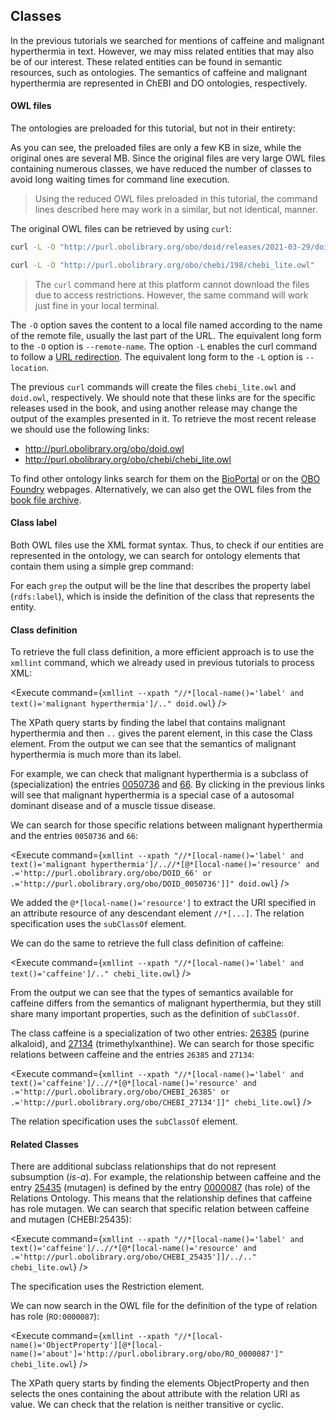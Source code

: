 <script>
import Execute from "$components/Execute.svelte";
</script>

## Classes

In the previous tutorials we searched for mentions of caffeine and malignant
hyperthermia in text. However, we may miss related entities that may also
be of our interest. These related entities can be found in semantic resources,
such as ontologies. The semantics of caffeine and malignant hyperthermia are
represented in ChEBI and DO ontologies, respectively.

#### OWL files

The ontologies are preloaded for this tutorial, but not in their entirety:

<Execute command="du -h *.owl" />

As you can see, the preloaded files are only a few KB in size, while the original ones are several MB. Since the original files are very large OWL files containing numerous classes, we have reduced the number of classes to avoid long waiting times for command line execution.

> Using the reduced OWL files preloaded in this tutorial, the command lines described here may work in a similar, but not identical, manner.

The original OWL files can be retrieved by using `curl`:

```bash
curl -L -O "http://purl.obolibrary.org/obo/doid/releases/2021-03-29/doid.owl"

curl -L -O "http://purl.obolibrary.org/obo/chebi/198/chebi_lite.owl"
```

> The `curl` command here at this platform cannot download the files due to access restrictions. However, the same command will work just fine in your local terminal.

The `-O` option saves the content to a local file named according to the name
of the remote file, usually the last part of the URL. The equivalent long form
to the `-O` option is `--remote-name`. The option `-L` enables the curl command to follow a [URL redirection](https://en.wikipedia.org/wiki/URL_redirection). The equivalent long form to the `-L`
option is `--location`.

The previous `curl` commands will create the files `chebi_lite.owl` and `doid.owl`, respectively.
We should note that these links are for the specific releases used in the book, and using another release may change the output of the examples presented in it.
To retrieve the most recent release we should use the following links:

- http://purl.obolibrary.org/obo/doid.owl
- http://purl.obolibrary.org/obo/chebi/chebi_lite.owl

To find other ontology links search for them on the [BioPortal](http://bioportal.bioontology.org/) or on the [OBO Foundry](http://www.obofoundry.org/) webpages. Alternatively, we can also get the OWL files from the [book file archive](http://labs.rd.ciencias.ulisboa.pt/book/).

#### Class label

Both OWL files use the XML format syntax. Thus, to check if our entities are
represented in the ontology, we can search for ontology elements that contain
them using a simple grep command:

<Execute command="grep '>malignant hyperthermia<' doid.owl" />

<Execute command="grep '>caffeine<' chebi_lite.owl" />

For each `grep` the output will be the line that describes the property label
(`rdfs:label`), which is inside the definition of the class that represents the
entity.

#### Class definition

To retrieve the full class definition, a more efficient approach is to use the
`xmllint` command, which we already used in previous tutorials to process XML:

<Execute command={`xmllint --xpath "//*[local-name()='label' and text()='malignant hyperthermia']/.." doid.owl`} />

The XPath query starts by finding the label that contains malignant hyperthermia and then `..` gives the parent element, in this case the Class element. From the output we can see that the semantics of malignant hyperthermia is much more than its label.

For example, we can check that malignant hyperthermia is a subclass of
(specialization) the entries [0050736](http://purl.obolibrary.org/obo/DOID_0050735) and [66](http://purl.obolibrary.org/obo/DOID_66). By clicking in the previous links will see
that malignant hyperthermia is a special case of a autosomal dominant disease
and of a muscle tissue disease.

We can search for those specific relations between malignant hyperthermia and the entries `0050736` and `66`:

<Execute command={`xmllint --xpath "//*[local-name()='label' and text()='malignant hyperthermia']/..//*[@*[local-name()='resource' and .='http://purl.obolibrary.org/obo/DOID_66' or .='http://purl.obolibrary.org/obo/DOID_0050736']]" doid.owl`} />

We added the `@*[local-name()='resource']` to extract the URI specified in an attribute resource of any descendant element `//*[...]`.
The relation specification uses the `subClassOf` element.

We can do the same to retrieve the full class definition of caffeine:

<Execute command={`xmllint --xpath "//*[local-name()='label' and text()='caffeine']/.." chebi_lite.owl`} />

From the output we can see that the types of semantics available for caffeine differs from the semantics of malignant hyperthermia, but they still share
many important properties, such as the definition of `subClassOf`.

The class caffeine is a specialization of two other entries: [26385](http://purl.obolibrary.org/obo/CHEBI_26385) (purine
alkaloid), and [27134](http://purl.obolibrary.org/obo/CHEBI_26385) (trimethylxanthine).
We can search for those specific relations between caffeine and the entries
`26385` and `27134`:

<Execute command={`xmllint --xpath "//*[local-name()='label' and text()='caffeine']/..//*[@*[local-name()='resource' and .='http://purl.obolibrary.org/obo/CHEBI_26385' or .='http://purl.obolibrary.org/obo/CHEBI_27134']]" chebi_lite.owl`} />

The relation specification uses the `subClassOf` element.

#### Related Classes

There are additional subclass relationships that do not represent subsumption (_is-a_).
For example, the relationship between caffeine and the entry [25435](http://purl.obolibrary.org/obo/CHEBI_25435) (mutagen) is defined by the entry [0000087](http://purl.obolibrary.org/obo/RO_0000087) (has role) of the Relations Ontology.
This means that the relationship defines that caffeine has role mutagen.
We can search that specific relation between caffeine and mutagen (CHEBI:25435):

<Execute command={`xmllint --xpath "//*[local-name()='label' and text()='caffeine']/..//*[@*[local-name()='resource' and .='http://purl.obolibrary.org/obo/CHEBI_25435']]/../.." chebi_lite.owl`} />

The specification uses the Restriction element.

We can now search in the OWL file for the definition of the type of relation
has role (`RO:0000087`):

<Execute command={`xmllint --xpath "//*[local-name()='ObjectProperty'][@*[local-name()='about']='http://purl.obolibrary.org/obo/RO_0000087']" chebi_lite.owl`} />

The XPath query starts by finding the elements ObjectProperty and then
selects the ones containing the about attribute with the relation URI as
value.
We can check that the relation is neither transitive or cyclic.

